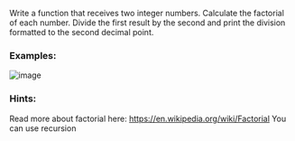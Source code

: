 Write a function that receives two integer numbers. Calculate the factorial of each number. Divide the first result by the second and print the division formatted to the second decimal point.

### Examples:

![image](https://github.com/nsinorov/SoftUniMainPath/assets/45227327/4182a6dc-c3a2-45f6-a8b8-33a2818a3051)

### Hints:

 Read more about factorial here: https://en.wikipedia.org/wiki/Factorial
 You can use recursion
